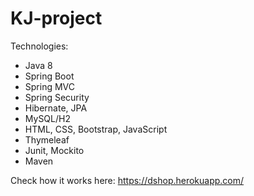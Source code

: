 # KJ-project

Technologies:
* Java 8
* Spring Boot
* Spring MVC
* Spring Security
* Hibernate, JPA
* MySQL/H2
* HTML, CSS, Bootstrap, JavaScript
* Thymeleaf
* Junit, Mockito
* Maven


Check how it works here:
https://dshop.herokuapp.com/
